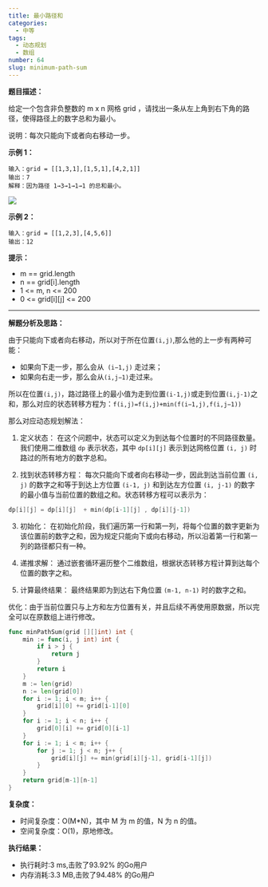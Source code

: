 ```yaml
---
title: 最小路径和
categories:
  - 中等
tags:
  - 动态规划
  - 数组
number: 64
slug: minimum-path-sum
---
```


**题目描述：**

给定一个包含非负整数的 m x n 网格 grid ，请找出一条从左上角到右下角的路径，使得路径上的数字总和为最小。

说明：每次只能向下或者向右移动一步。

**示例 1：**

```
输入：grid = [[1,3,1],[1,5,1],[4,2,1]]
输出：7
解释：因为路径 1→3→1→1→1 的总和最小。
```
![](/img/leetcode/64最小路径和/minpath.jpg)

**示例 2：**
```
输入：grid = [[1,2,3],[4,5,6]]
输出：12
```

**提示：**
- m == grid.length
- n == grid[i].length
- 1 <= m, n <= 200
- 0 <= grid[i][j] <= 200

---

**解题分析及思路：**

由于只能向下或者向右移动，所以对于所在位置`(i,j)`,那么他的上一步有两种可能：

- 如果向下走一步，那么会从` (i−1,j)` 走过来；
- 如果向右走一步，那么会从` (i,j−1) `走过来。

所以在位置`(i,j)`，路过路径上的最小值为走到位置`(i-1,j)`或走到位置`(i,j-1)`之和，那么对应的状态转移方程为：`f(i,j)=f(i,j)+min(f(i−1,j),f(i,j−1))`

那么对应动态规划解法：

1. 定义状态： 在这个问题中，状态可以定义为到达每个位置时的不同路径数量。我们使用二维数组 `dp` 表示状态，其中 `dp[i][j]` 表示到达网格位置 `(i, j)` 时路过的所有地方的数字总和。

2. 找到状态转移方程： 每次只能向下或者向右移动一步，因此到达当前位置 `(i, j)` 的数字之和等于到达上方位置 `(i-1, j)` 和到达左方位置 `(i, j-1)` 的数字的最小值与当前位置的数组之和。状态转移方程可以表示为：
```go
dp[i][j] = dp[i][j]  + min(dp[i-1][j] , dp[i][j-1])
```
3. 初始化： 在初始化阶段，我们遍历第一行和第一列，将每个位置的数字更新为该位置前的数字之和，因为规定只能向下或向右移动，所以沿着第一行和第一列的路径都只有一种。

4. 递推求解： 通过嵌套循环遍历整个二维数组，根据状态转移方程计算到达每个位置的数字之和。

5. 计算最终结果： 最终结果即为到达右下角位置 `(m-1, n-1)` 时的数字之和。

优化：由于当前位置只与上方和左方位置有关，并且后续不再使用原数据，所以完全可以在原数组上进行修改。

```go
func minPathSum(grid [][]int) int {
	min := func(i, j int) int {
		if i > j {
			return j
		}
		return i
	}
	m := len(grid)
	n := len(grid[0])
	for i := 1; i < m; i++ {
		grid[i][0] += grid[i-1][0]
	}
	for i := 1; i < n; i++ {
		grid[0][i] += grid[0][i-1]
	}
	for i := 1; i < m; i++ {
		for j := 1; j < n; j++ {
			grid[i][j] += min(grid[i][j-1], grid[i-1][j])
		}
	}
	return grid[m-1][n-1]
}
```

**复杂度：**

- 时间复杂度：O(M*N)，其中 M 为 m 的值，N 为 n 的值。
- 空间复杂度：O(1)，原地修改。

**执行结果：**

- 执行耗时:3 ms,击败了93.92% 的Go用户
- 内存消耗:3.3 MB,击败了94.48% 的Go用户
